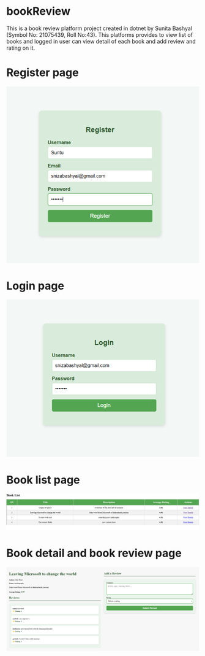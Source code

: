 # bookReview
This is a book review platform project created in dotnet by Sunita Bashyal (Symbol No: 21075439, Roll No:43). This platforms provides to view list of books and logged in user can view detail of each book and add review and rating on it.
# Register page
![register](images/register.png)
# Login page
![login](images/login.png)
# Book list page
![book_list_](images/book_list.png)
# Book detail and book review page
![book_detail_and_review_](images/book_detail_and_review.png)